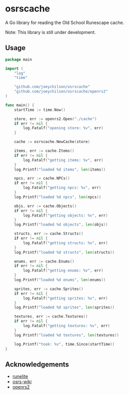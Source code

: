 # osrscache

A Go library for reading the Old School Runescape cache.

Note: This library is still under development.

## Usage

```go
package main

import (
	"log"
	"time"

	"github.com/joeychilson/osrscache"
	"github.com/joeychilson/osrscache/openrs2"
)

func main() {
	startTime := time.Now()

	store, err := openrs2.Open("./cache")
	if err != nil {
		log.Fatalf("opening store: %v", err)
	}

	cache := osrscache.NewCache(store)

	items, err := cache.Items()
	if err != nil {
		log.Fatalf("getting items: %v", err)
	}
	log.Printf("loaded %d items", len(items))

	npcs, err := cache.NPCs()
	if err != nil {
		log.Fatalf("getting npcs: %v", err)
	}
	log.Printf("loaded %d npcs", len(npcs))

	objs, err := cache.Objects()
	if err != nil {
		log.Fatalf("getting objects: %v", err)
	}
	log.Printf("loaded %d objects", len(objs))

	structs, err := cache.Structs()
	if err != nil {
		log.Fatalf("getting structs: %v", err)
	}
	log.Printf("loaded %d structs", len(structs))

	enums, err := cache.Enums()
	if err != nil {
		log.Fatalf("getting enums: %v", err)
	}
	log.Printf("loaded %d enums", len(enums))

	sprites, err := cache.Sprites()
	if err != nil {
		log.Fatalf("getting sprites: %v", err)
	}
	log.Printf("loaded %d sprites", len(sprites))

	textures, err := cache.Textures()
	if err != nil {
		log.Fatalf("getting textures: %v", err)
	}
	log.Printf("loaded %d textures", len(textures))

	log.Printf("took: %v", time.Since(startTime))
}
```

## Acknowledgements

- [runelite](https://github.com/runelite/runelite)
- [osrs-wiki](https://github.com/osrs-wiki/cache-mediawiki)
- [openrs2](https://github.com/openrs2/openrs2)
